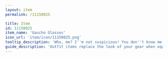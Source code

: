 ```yaml
---
layout: item
permalink: /11150025

title: Item
id: 11150025
item_name: 'Gaucho Glasses'
icon_url: 'item/icon/11150025.png'
tooltip_description: 'Who, me? I''m not suspicious! You don''t know me! I swear!'
guide_description: 'Outfit items replace the look of your gear when equipped.'
---
```

